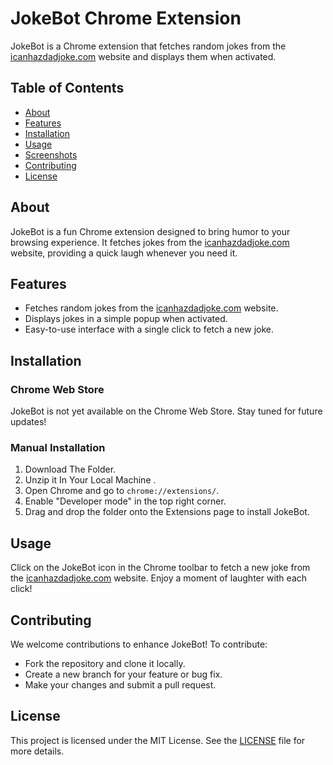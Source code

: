 # JokeBot Chrome Extension

JokeBot is a Chrome extension that fetches random jokes from the [icanhazdadjoke.com](https://icanhazdadjoke.com/) website and displays them when activated.

## Table of Contents

- [About](#about)
- [Features](#features)
- [Installation](#installation)
- [Usage](#usage)
- [Screenshots](#screenshots)
- [Contributing](#contributing)
- [License](#license)

## About

JokeBot is a fun Chrome extension designed to bring humor to your browsing experience. It fetches jokes from the [icanhazdadjoke.com](https://icanhazdadjoke.com/) website, providing a quick laugh whenever you need it.

## Features

- Fetches random jokes from the [icanhazdadjoke.com](https://icanhazdadjoke.com/) website.
- Displays jokes in a simple popup when activated.
- Easy-to-use interface with a single click to fetch a new joke.

## Installation

### Chrome Web Store

JokeBot is not yet available on the Chrome Web Store. Stay tuned for future updates!

### Manual Installation

1. Download The Folder.
2. Unzip it In Your Local Machine .
3. Open Chrome and go to `chrome://extensions/`.
4. Enable "Developer mode" in the top right corner.
5. Drag and drop the  folder onto the Extensions page to install JokeBot.

## Usage

Click on the JokeBot icon in the Chrome toolbar to fetch a new joke from the [icanhazdadjoke.com](https://icanhazdadjoke.com/) website. Enjoy a moment of laughter with each click!


## Contributing

We welcome contributions to enhance JokeBot! To contribute:

- Fork the repository and clone it locally.
- Create a new branch for your feature or bug fix.
- Make your changes and submit a pull request.

## License

This project is licensed under the MIT License. See the [LICENSE](LICENSE) file for more details.
